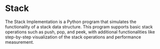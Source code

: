 # Stack
The Stack Implementation is a Python program that simulates the functionality of a stack data structure. This program supports basic stack operations such as push, pop, and peek, with additional functionalities like step-by-step visualization of the stack operations and performance measurement.
